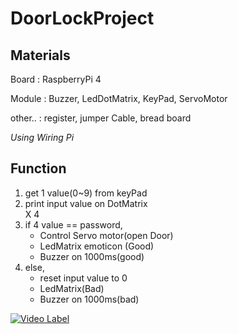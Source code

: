 # DoorLockProject

## Materials

Board : RaspberryPi 4

Module : Buzzer, LedDotMatrix, KeyPad, ServoMotor

other.. : register, jumper Cable, bread board

*Using Wiring Pi*

## Function

1. get 1 value(0~9) from keyPad 
2. print input value on DotMatrix 
<br> X 4
3. if 4 value == password, 
    * Control Servo motor(open Door)
    * LedMatrix emoticon (Good) 
    * Buzzer on 1000ms(good)
4. else,
    * reset input value to 0
    * LedMatrix(Bad)
    * Buzzer on 1000ms(bad)


[![Video Label](http://img.youtube.com/rglUoGtRLoI/2.jpg)](https://youtu.be/rglUoGtRLoI)